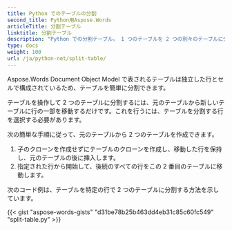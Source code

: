 ```yaml
---
title: Python でのテーブルの分割
second_title: Python用Aspose.Words
articleTitle: 分割テーブル
linktitle: 分割テーブル
description: "Python での分割テーブル。 1 つのテーブルを 2 つの別々のテーブルに分割する方法 Python。"
type: docs
weight: 100
url: /ja/python-net/split-table/
---
```


Aspose.Words Document Object Model で表されるテーブルは独立した行とセルで構成されているため、テーブルを簡単に分割できます。

テーブルを操作して 2 つのテーブルに分割するには、元のテーブルから新しいテーブルに行の一部を移動するだけです。これを行うには、テーブルを分割する行を選択する必要があります。

次の簡単な手順に従って、元のテーブルから 2 つのテーブルを作成できます。

1. 子のクローンを作成せずにテーブルのクローンを作成し、移動した行を保持し、元のテーブルの後に挿入します。
2. 指定された行から開始して、後続のすべての行をこの 2 番目のテーブルに移動します。

次のコード例は、テーブルを特定の行で 2 つのテーブルに分割する方法を示しています。

{{< gist "aspose-words-gists" "d31be78b25b463dd4eb31c85c60fc549" "split-table.py" >}}

